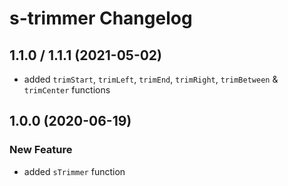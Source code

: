 # s-trimmer Changelog

## 1.1.0 / 1.1.1 (2021-05-02)

- added `trimStart`, `trimLeft`, `trimEnd`, `trimRight`, `trimBetween` & `trimCenter` functions

## 1.0.0 (2020-06-19)

### New Feature

- added `sTrimmer` function
